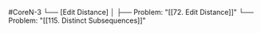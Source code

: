 #CoreN-3
└── [Edit Distance]
    │
    ├── Problem: "[[72. Edit Distance]]"
    └── Problem: "[[115. Distinct Subsequences]]"